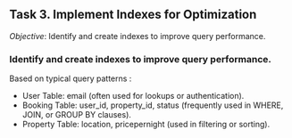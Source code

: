 ## Task 3. Implement Indexes for Optimization

*Objective*: Identify and create indexes to improve query performance.


### Identify and create indexes to improve query performance.

Based on typical query patterns :

- User Table: email (often used for lookups or authentication).
- Booking Table: user_id, property_id, status (frequently used in WHERE, JOIN, or GROUP BY clauses).
- Property Table: location, pricepernight (used in filtering or sorting).